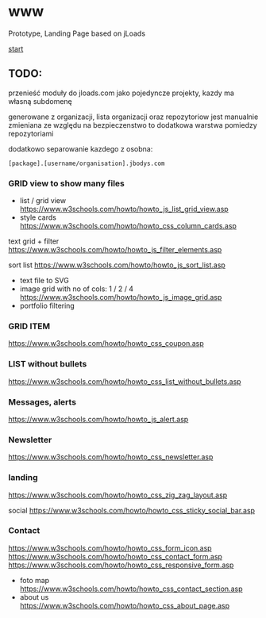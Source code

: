 # www
Prototype, Landing Page based on jLoads


[start](https://flat.plainedit.com/index.html)

## TODO:
przenieść moduły do jloads.com jako pojedyncze projekty,
kazdy ma własną subdomenę

generowane z organizacji,
lista organizacji oraz repozytoriow jest manualnie zmieniana
ze względu na bezpieczenstwo
to dodatkowa warstwa pomiedzy repozytoriami

dodatkowo separowanie kazdego z osobna:


    [package].[username/organisation].jbodys.com

### GRID view to show many files
+ list / grid view
  https://www.w3schools.com/howto/howto_js_list_grid_view.asp
+ style cards
  https://www.w3schools.com/howto/howto_css_column_cards.asp

text grid + filter
https://www.w3schools.com/howto/howto_js_filter_elements.asp

sort list
https://www.w3schools.com/howto/howto_js_sort_list.asp

+ text file to SVG
+ image grid with no of cols: 1 / 2 / 4  
  https://www.w3schools.com/howto/howto_js_image_grid.asp
+ portfolio filtering

### GRID ITEM
https://www.w3schools.com/howto/howto_css_coupon.asp

### LIST without bullets
https://www.w3schools.com/howto/howto_css_list_without_bullets.asp

### Messages, alerts
https://www.w3schools.com/howto/howto_js_alert.asp

### Newsletter
https://www.w3schools.com/howto/howto_css_newsletter.asp

### landing
https://www.w3schools.com/howto/howto_css_zig_zag_layout.asp

social
https://www.w3schools.com/howto/howto_css_sticky_social_bar.asp

### Contact
https://www.w3schools.com/howto/howto_css_form_icon.asp
https://www.w3schools.com/howto/howto_css_contact_form.asp
https://www.w3schools.com/howto/howto_css_responsive_form.asp
+ foto map
  https://www.w3schools.com/howto/howto_css_contact_section.asp
+ about us
  https://www.w3schools.com/howto/howto_css_about_page.asp
  